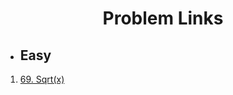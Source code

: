 # <div align='center'>Problem Links</div>

- ## Easy

1. [69. Sqrt(x)](https://leetcode.com/problems/sqrtx)
